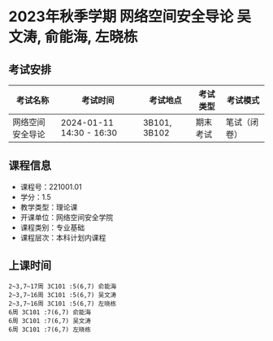 # 2023年秋季学期 网络空间安全导论 吴文涛, 俞能海, 左晓栋




## 考试安排

| 考试名称 | 考试时间 | 考试地点 | 考试类型 | 考试模式 |
| -------- | -------- | -------- | -------- | -------- |
| 网络空间安全导论 | 2024-01-11 14:30 - 16:30 | 3B101, 3B102 | 期末考试 | 笔试（闭卷） |





## 课程信息

- 课程号：221001.01
- 学分：1.5
- 教学类型：理论课
- 开课单位：网络空间安全学院
- 课程类别：专业基础
- 课程层次：本科计划内课程

## 上课时间

```
2~3,7~17周 3C101 :5(6,7) 俞能海
2~3,7~16周 3C101 :5(6,7) 吴文涛
2~3,7~16周 3C101 :5(6,7) 左晓栋
6周 3C101 :7(6,7) 俞能海
6周 3C101 :7(6,7) 吴文涛
6周 3C101 :7(6,7) 左晓栋
```

